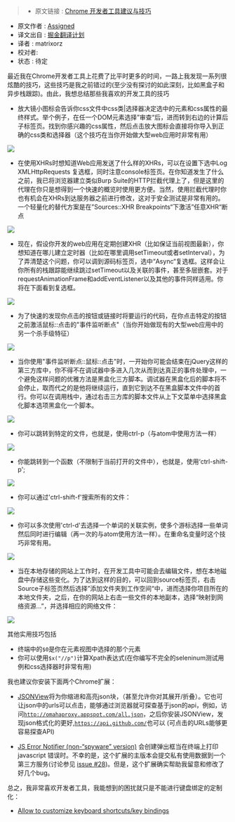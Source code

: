 > * 原文链接 : [Chrome 开发者工具建议与技巧](http://mo.github.io/2015/10/19/chrome-devtools.html)
* 原文作者 : [	Assigned](https://code.google.com/p/chromium/issues/detail?id=174309)
* 译文出自 : [掘金翻译计划](https://github.com/xitu/gold-miner)
* 译者 :  matrixorz
* 校对者: 
* 状态 :  待定

最近我在Chrome开发者工具上花费了比平时更多的时间，一路上我发现一系列很炫酷的技巧，这些技巧是我之前错过的(至少没有探讨的如此深刻，比如黑盒子和异步栈跟踪)。由此，我想总结那些我喜欢的开发工具的技巧

*  放大镜小图标会告诉你css文件中css类|选择器决定选中的元素和css属性的最终样式。举个例子，在任一个DOM元素选择”审查“后，进而转到右边的计算后子标签页。找到你感兴趣的css属性，然后点击放大图标会直接将你导入到正确的css类和选择器（这个技巧在当你开始做大型web应用时非常有用）

![](http://mo.github.io/assets/devtools-css-magnifier-icon.png)

*   在使用XHRs时想知道Web应用发送了什么样的XHRs，可以在设置下选中Log XMLHttpRequests 复选框，同时注意console标签页。在你知道发生了什么之前，我已将浏览器建立类似Burp Suite的HTTP拦截代理上了，但是这里的代理在你只是想得到一个快速的概览时使用更方便。当然，使用拦截代理时你也有机会在XHRs到达服务器之前进行修改，这对于安全测试是非常有用的。一个轻量化的替代方案是在”Sources::XHR Breakpoints“下激活”任意XHR“断点

![](http://mo.github.io/assets/devtools-settings-log-xhr.png)
*   现在，假设你开发的web应用在定期创建XHR（比如保证当前视图最新），你想知道在哪儿建立定时器（比如在哪里调用setTimeout或者setInterval），为了弄清楚这个问题，你可以调到源码标签页，选中“Async“复选框。这样会让你所有的栈跟踪能继续跳过setTimeout以及关联的事件，甚至多层嵌套。对于requestAnimationFrame和addEventListener以及其他的事件同样适用。你将在下面看到复选框。

![](http://mo.github.io/assets/devtools-async-stacktraces.png)  
*   为了快速的发现你点击的按钮或链接时将要运行的代码，在你点击特定的按钮之前激活鼠标::点击的"事件监听断点"（当你开始做现有的大型web应用中的另一个杀手级特征）

![](http://mo.github.io/assets/devtools-event-listener-breakpoints.png)
*   当你使用"事件监听断点::鼠标::点击"时，一开始你可能会结束在jQuery这样的第三方库中，你不得不在调试器中多进入几次从而到达真正的事件处理中，一个避免这样问题的优雅方法是黑盒化三方脚本。调试器在黑盒化后的脚本将不会停止，取而代之的是他将继续运行，直到它到达不在黑盒脚本文件中的首行。你可以在调用栈中，通过右击三方库的脚本文件从上下文菜单中选择黑盒化脚本选项黑盒化一个脚本。

![](http://mo.github.io/assets/devtools-blackbox-third-party-script.png)
*   你可以跳转到特定的文件，也就是，使用ctrl-p（与atom中使用方法一样）

![](http://mo.github.io/assets/devtools-open-file-ctrl-o.png)

*   你能跳转到一个函数（不限制于当前打开的文件中），也就是，使用‘ctrl-shift-p';

![](http://mo.github.io/assets/devtools-go-to-member.png)

*   你可以通过'ctrl-shift-f'搜索所有的文件：

![](http://mo.github.io/assets/devtools-search-all-files-ctrl-shift-f.png)

*   你可以多次使用'ctrl-d'去选择一个单词的关联实例，使多个游标选择一些单词然后同时进行编辑（再一次的与atom使用方法一样）。在重命名变量时这个技巧非常有用。

![](http://mo.github.io/assets/devtools-multiple-cursors-ctrl-d.gif)
*   当在本地存储的网站上工作时，在开发工具中可能会去编辑文件，想在本地磁盘中存储这些变化。为了达到这样的目的，可以回到source标签页，右击Source子标签页然后选择”添加文件夹到工作空间“中，进而选择你项目所在的本地文件夹，之后，在你的网站上右击一些文件的本地副本，选择“映射到网络资源...”，并选择相应的网络文件：

![](http://mo.github.io/assets/devtools-workspace-map-network-resource.png)

其他实用技巧包括

*    终端中的`$0`是你在元素视图中选择的那个元素
*    你可以使用`$x("//p")`计算Xpath表达式(在你编写不完全的seleninum测试用例和css选择器时非常有用)

我也建议你安装下面两个Chrome扩展：

*   [JSONView](https://www.google.se/url?sa=t&rct=j&q=&esrc=s&source=web&cd=1&cad=rja&uact=8&ved=0CCAQFjAAahUKEwje6JvErs_IAhVI_iwKHSwaALo&url=https%3A%2F%2Fchrome.google.com%2Fwebstore%2Fdetail%2Fjsonview%2Fchklaanhfefbnpoihckbnefhakgolnmc%3Fhl%3Den&usg=AFQjCNH3ET5JyRh_aKGH_G5Ws5MXENK5bA&sig2=JD7IupIQ8cZJwE_05USbwg)将为你缩进和高亮json块，（甚至允许你对其展开/折叠）。它也可让json中的urls可以点击，能够通过浏览器就可探查基于json的api，例如，访问[`http://omahaproxy.appspot.com/all.json`](http://omahaproxy.appspot.com/all.json)，之后你安装JSONView，发现json格式化的更好,[`https://api.github.com/`](https://api.github.com/)也可以 (可点击的URLs能够更容易探查API)

*   [JS Error Notifier (non-“spyware” version)](https://chrome.google.com/webstore/detail/javascript-errors-notifie/fhbooopdkjpkogooopbmabepipljagfn) 会创建弹出框当在终端上打印javascript 错误时。不幸的是，这个扩展的主版本会提交私有使用数据到一个第三方服务(讨论参见 [issue #28](https://github.com/barbushin/javascript-errors-notifier/issues/28))。但是，这个扩展确实帮助我留意和修改了好几个bug。


总之，我非常喜欢开发者工具，我能想到的困扰就只是不能进行键盘绑定的定制化：


*   [Allow to customize keyboard shortcuts/key bindings](https://code.google.com/p/chromium/issues/detail?id=174309)

